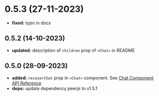 # 0.5.3 (27-11-2023)
- **fixed:** typo in docs
## 0.5.2 (14-10-2023)
- **updated:** description of `children` prop of `<Chat>` in README
## 0.5.0 (28-09-2023)
- **added:** `recoverChat` prop in `<Chat>` component. See [Chat Component API Reference](https://www.npmjs.com/package/react-peer-chat#chat-component-api-reference)
- **deps:** update dependency peerjs to v1.5.1